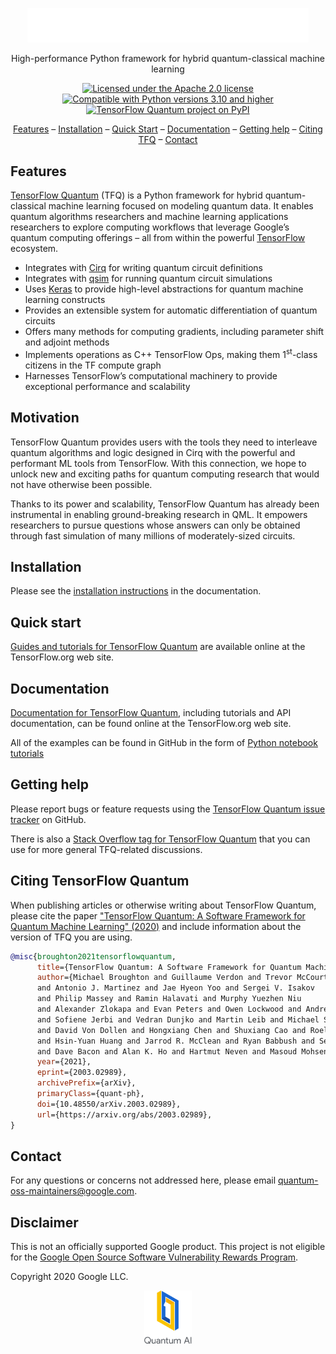<!-- H1 title omitted because our logo acts as the title. -->
<div align="center">

<img width="450px" alt="TensorFlow Quantum logo"
src="docs/images/logo/TensorFlow_Quantum_logo.svg">

High-performance Python framework for hybrid quantum-classical machine learning

[![Licensed under the Apache 2.0
license](https://img.shields.io/badge/License-Apache%202.0-3c60b1.svg?logo=opensourceinitiative&logoColor=white&style=flat-square)](https://github.com/tensorflow/quantum/blob/master/LICENSE)
[![Compatible with Python versions 3.10 and
higher](https://img.shields.io/badge/Python-3.10+-fcbc2c.svg?style=flat-square&logo=python&logoColor=white)](https://www.python.org/downloads/)
[![TensorFlow Quantum project on
PyPI](https://img.shields.io/pypi/v/TensorFlow_Quantum.svg?logo=python&logoColor=white&label=PyPI&style=flat-square&color=fcbc2c)](https://pypi.org/project/tensorflow-quantum)

[Features](#features) &ndash;
[Installation](#installation) &ndash;
[Quick Start](#quick-start) &ndash;
[Documentation](#documentation) &ndash;
[Getting help](#getting-help) &ndash;
[Citing TFQ](#citing-tensorflow-quantum) &ndash;
[Contact](#contact)

</div>

## Features

[TensorFlow Quantum](https://www.tensorflow.org/quantum) (TFQ) is a Python
framework for hybrid quantum-classical machine learning focused on modeling
quantum data. It enables quantum algorithms researchers and machine learning
applications researchers to explore computing workflows that leverage Google’s
quantum computing offerings – all from within the powerful
[TensorFlow](https://tensorflow.org) ecosystem.

*   Integrates with [Cirq](https://github.com/quantumlib/Cirq) for writing
    quantum circuit definitions
*   Integrates with [qsim](https://github.com/quantumlib/qsim) for running
    quantum circuit simulations
*   Uses [Keras](https://keras.io) to provide high-level abstractions for
    quantum machine learning constructs
*   Provides an extensible system for automatic differentiation of quantum
    circuits
*   Offers many methods for computing gradients, including parameter shift and
    adjoint methods
*   Implements operations as C++ TensorFlow Ops, making them 1<sup>st</sup>-class
    citizens in the TF compute graph
*   Harnesses TensorFlow’s computational machinery to provide exceptional
    performance and scalability

## Motivation

TensorFlow Quantum provides users with the tools they need to interleave quantum
algorithms and logic designed in Cirq with the powerful and performant ML tools
from TensorFlow. With this connection, we hope to unlock new and exciting paths
for quantum computing research that would not have otherwise been possible.

Thanks to its power and scalability, TensorFlow Quantum has already been
instrumental in enabling ground-breaking research in QML. It empowers
researchers to pursue questions whose answers can only be obtained through fast
simulation of many millions of moderately-sized circuits.

## Installation

Please see the [installation
instructions](https://www.tensorflow.org/quantum/install) in the documentation.

## Quick start

[Guides and tutorials for TensorFlow
Quantum](https://tensorflow.org/quantum/overview) are available online at the
TensorFlow.org web site.

## Documentation

[Documentation for TensorFlow Quantum](https://tensorflow.org/quantum),
including tutorials and API documentation, can be found online at the
TensorFlow.org web site.

All of the examples can be found in GitHub in the form of [Python notebook
tutorials](https://github.com/tensorflow/quantum/tree/master/docs/tutorials)

## Getting help

Please report bugs or feature requests using the [TensorFlow Quantum issue
tracker](https://github.com/tensorflow/quantum/issues) on GitHub.

There is also a [Stack Overflow tag for TensorFlow
Quantum](https://stackoverflow.com/questions/tagged/tensorflow-quantum) that you
can use for more general TFQ-related discussions.

## Citing TensorFlow Quantum<a name="how-to-cite-tfq"></a><a name="how-to-cite"></a>

When publishing articles or otherwise writing about TensorFlow Quantum, please
cite the paper ["TensorFlow Quantum: A Software Framework for Quantum Machine
Learning" (2020)](https://arxiv.org/abs/2003.02989) and include information
about the version of TFQ you are using.

```bibtex
@misc{broughton2021tensorflowquantum,
      title={TensorFlow Quantum: A Software Framework for Quantum Machine Learning},
      author={Michael Broughton and Guillaume Verdon and Trevor McCourt
      and Antonio J. Martinez and Jae Hyeon Yoo and Sergei V. Isakov
      and Philip Massey and Ramin Halavati and Murphy Yuezhen Niu
      and Alexander Zlokapa and Evan Peters and Owen Lockwood and Andrea Skolik
      and Sofiene Jerbi and Vedran Dunjko and Martin Leib and Michael Streif
      and David Von Dollen and Hongxiang Chen and Shuxiang Cao and Roeland Wiersema
      and Hsin-Yuan Huang and Jarrod R. McClean and Ryan Babbush and Sergio Boixo
      and Dave Bacon and Alan K. Ho and Hartmut Neven and Masoud Mohseni},
      year={2021},
      eprint={2003.02989},
      archivePrefix={arXiv},
      primaryClass={quant-ph},
      doi={10.48550/arXiv.2003.02989},
      url={https://arxiv.org/abs/2003.02989},
}
```

## Contact

For any questions or concerns not addressed here, please email
quantum-oss-maintainers@google.com.

## Disclaimer

This is not an officially supported Google product. This project is not eligible
for the [Google Open Source Software Vulnerability Rewards
Program](https://bughunters.google.com/open-source-security).

Copyright 2020 Google LLC.

<div align="center">
  <a href="https://quantumai.google">
    <img width="15%" alt="Google Quantum AI"
         src="docs/images/quantum-ai-vertical.svg">
  </a>
</div>
